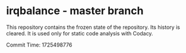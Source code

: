 # irqbalance - master branch

This repository contains the frozen state of the repository.
Its history is cleared. It is used only for static code
analysis with Codacy.

Commit Time: 1725498776